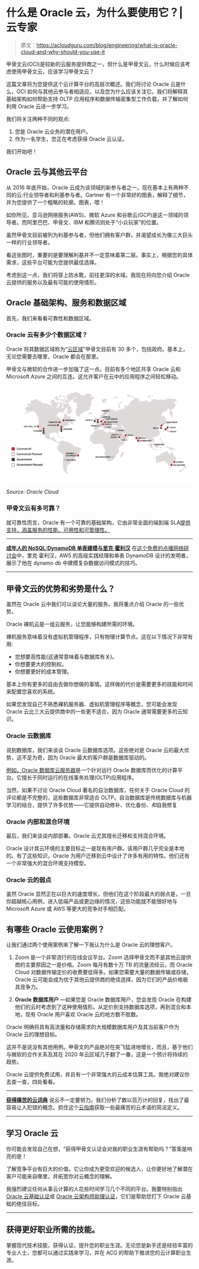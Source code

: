# 什么是 Oracle 云，为什么要使用它？|云专家

> 原文：<https://acloudguru.com/blog/engineering/what-is-oracle-cloud-and-why-should-you-use-it>

甲骨文云(OCI)是较新的云服务提供商之一，但什么是甲骨文云，什么时候应该考虑使用甲骨文云，应该学习甲骨文云？

这篇文章将为您提供这个云计算平台的高层次概述。我们将讨论 Oracle 云是什么，OCI 如何与其他云参与者相适应，以及您为什么应该关注它。我们将解释其基础架构如何帮助支持 OLTP 应用程序和数据传输密集型工作负载，并了解如何利用 Oracle 云进一步学习。

我们将关注两种不同的观点:

1.  您是 Oracle 云业务的潜在用户。
2.  作为一名学生，您正在考虑获得 Oracle 云认证。

我们开始吧！

## Oracle 云与其他云平台

从 2016 年底开始，Oracle 云成为该领域的新参与者之一。现在基本上有两种不同的云:行业领导者和利基参与者。Gartner 有一个非常好的图表，解释了细节，并为您提供了一个粗略的轮廓。图表，喂！

如你所见，亚马逊网络服务(AWS)、微软 Azure 和谷歌云(GCP)是这一领域的领导者。而阿里巴巴、甲骨文、IBM 和腾讯则处于“小众玩家”的位置。

虽然甲骨文目前被列为利基参与者，但他们拥有客户群，并渴望成长为像三大巨头一样的行业领导者。

看这张图时，重要的是要理解利基并不一定意味着第二层。事实上，根据您的具体需求，这些平台可能为您提供最佳选择。

考虑到这一点，我们将穿上防水靴，前往更深的水域。我现在将向您介绍 Oracle 云提供的服务以及最有可能的使用情形。

## Oracle 基础架构、服务和数据区域

首先，我们来看看可靠性和数据区域。

### Oracle 云有多少个数据区域？

Oracle 将其数据区域称为“[云区域](https://www.oracle.com/cloud/architecture-and-regions/)”甲骨文目前有 30 多个，包括政府。基本上，无论您需要去哪里，Oracle 都会在那里。

甲骨文与微软的合作进一步加强了这一点。目前有多个地区共享 Oracle 云和 Microsoft Azure 之间的互连。这允许客户在云中的应用程序之间轻松移动。

![](img/c6fd3d632901a5675fd372b936041392.png)

*Source: Oracle Cloud*

### 甲骨文云有多可靠？

就可靠性而言，Oracle 有一个可靠的基础架构，它由非常全面的端到端 SLA[提供支持，涵盖服务的性能、可用性和可管理性。](https://www.oracle.com/cloud/iaas/sla.html)

* * *

[**成年人的 NoSQL:DynamoDB 单表建模与里克·霍利汉**](https://get.acloudguru.com/nosql-for-grownups-dynamodb-webinar) 在[这个免费的点播网络研讨会](https://get.acloudguru.com/nosql-for-grownups-dynamodb-webinar)中，里克·霍利汉，AWS 的高级实践经理和单表 DynamoDB 设计的发明者，展示了他在 dynamo db 中建模复杂数据访问模式的技巧。

* * *

## 甲骨文云的优势和劣势是什么？

虽然在 Oracle 云中我们可以谈论大量的服务。我将重点介绍 Oracle 的一些优势。

Oracle 裸机云是一组云服务，让您能够构建所需的环境。

裸机服务意味着没有虚拟机管理程序，只有物理计算节点。这在以下情况下非常有用:

*   您想要高性能(这通常意味着与数据库有关)。
*   你想要更大的控制权。
*   你想要更好的成本管理。

基本上你有更多的自由去做你想做的事情。这样做的代价是需要更多的技能和时间来配置您喜欢的系统。

如果您发现自己不熟悉裸机服务器、虚拟机管理程序等概念，您可能会发现 Oracle 云比三大云提供商中的一些更不适合，因为 Oracle 通常需要更多的云知识。

### Oracle 云数据库

说到数据库，我们来谈谈 Oracle 云数据库选项。这些绝对是 Oracle 云的最大优势，这不足为奇，因为 Oracle 最大的客户群是数据库驱动的。

[例如，Oracle 数据库云服务器](https://www.oracle.com/au/engineered-systems/exadata/)是一个针对运行 Oracle 数据库而优化的计算平台。它擅长于同时运行的在线事务处理(OLTP)应用程序。

当然，如果不讨论 Oracle Cloud 著名的自治数据库，任何关于 Oracle Cloud 的评论都是不完整的，这些数据库非常适合 OLTP。自治数据库是传统数据库与机器学习的结合，提供了许多优势——它提供自动修补、优化备份、*和*自我修复

### Oracle 内部和混合环境

最后，我们来谈谈内部部署。Oracle 云尤其擅长迁移和支持混合环境。

Oracle 设计其云环境的主要目标之一是现有用户群。该用户群几乎完全是本地的。有了这些知识，Oracle 为用户迁移到云中设计了许多有用的特性。他们还有一个非常强大的混合环境支持模型。

### Oracle 云的弱点

虽然 Oracle 显然正在以巨大的速度增长，但他们在这个阶段最大的弱点是，一旦你超越核心用例，进入低端产品或更边缘的情况，这些功能就不能很好地与 Microsoft Azure 或 AWS 等更大的竞争对手相匹配。

## 有哪些 Oracle 云使用案例？

让我们通过两个使用案例来了解一下我认为什么是 Oracle 云的理想客户。

1.  Zoom 是一个非常流行的在线会议平台。Zoom 选择甲骨文而不是其他云提供商的主要原因之一是价格。Zoom 每月有数十万 TB 的流量流经云，而 Oracle Cloud 对数据传输定价的收费要低得多。如果您需要大量的数据传输或存储，Oracle 云可能会成为优于其他云提供商的绝佳选择，因为它们的产品价格极具竞争力。

2.  **Oracle 数据库用户** —如果您是 Oracle 数据库用户，您会发现 Oracle 在构建他们的云时考虑到了这种使用情形。从定价到支持数据库选项，再到混合和本地，现有 Oracle 用户喜欢 Oracle 云的地方数不胜数。

Oracle 明确将具有高流量和存储需求的大规模数据库用户及其当前客户作为 Oracle 云的理想目标。

这并不是说没有其他用例。甲骨文的产品绝对在突飞猛进地增长，而且，基于他们与微软的合作关系及其在 2020 年云区域几乎翻了一番，这是一个预计将持续的趋势。

Oracle 云提供免费试用，并且有一个非常强大的云成本估算工具。我绝对建议你去查一查，四处看看。

* * *

[**获得痛苦的云词典**](https://get.acloudguru.com/cloud-dictionary-of-pain)
说云不一定要努力。我们分析了数以百万计的回复，找出了最容易让人犯错的概念。抓住这个[云指南](https://get.acloudguru.com/cloud-dictionary-of-pain)获取一些最痛苦的云术语的简洁定义。

* * *

## 学习 Oracle 云

你可能会发现自己在想，“获得甲骨文认证会对我的职业生涯有帮助吗？”答案是响亮的是！

了解竞争平台有巨大的价值。它让你成为更受欢迎的候选人，让你更好地了解潜在客户可能来自哪里，并拓宽你对云概念的理解。

我强烈建议任何从事云计算的人花些时间学习几个不同的平台。我要特别指出 [Oracle 云基础认证](https://www.oracle.com/cloud/iaas/training/foundations.html)或 [Oracle 云架构师助理认证](https://www.oracle.com/cloud/iaas/training/architect-associate.html)，它们是帮助您打下 Oracle 云基础的绝佳目标。

* * *

## 获得更好职业所需的技能。

掌握现代技术技能，获得认证，提升您的职业生涯。无论您是新手还是经验丰富的专业人士，您都可以通过实践来学习，并在 ACG 的帮助下推进您的云计算职业生涯。